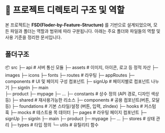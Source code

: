# 📁 프로젝트 디렉토리 구조 및 역할

본 프로젝트는 **FSD(Floder-by-Feature-Structure)** 를 기반으로 설계되었으며, 모든 파일과 폴더는 역할과 범위에 따라 구분됩니다.
아래는 주요 폴더와 파일들의 역할 및 사용 기준을 정리한 문서입니다.

## 폴더구조

📦 src
├─ api           # 서버 통신 모듈
├─ assets        # 이미지, 아이콘, 로고 등 정적 자산
	├─ images
	├─ icons
	├─ fonts
├─ routes        # 라우팅
	├─ appRoutes
├─ components    # UI 및 페이지 구성 컴포넌트
	├─ signUp      # 페이지별로 컴포넌트 나누기
	├─ signIn
	├─ main        
	├─ product
	├─ mypage
	├─ ...
├─ constants     # 상수 정의 (API 경로, 디자인 색상 등)
├─ shared        # 재사용가능한 리소스
	├─ components  # 공용 컴포넌트(버튼, 모달 등) 
├─ foundations   # 기본 스타일/설정 (버튼, 입력, zIndex)
├─ hooks         # 커스텀 훅
├─ mocks         # 테스트용 목 데이터
├─ pages         # 라우팅 페이지 컴포넌트
	├─ signUp
	├─ signIn
	├─ main
	├─ product
	├─ mypage
	├─ ...
├─ stores        # 상태 관리
├─ types         # 타입 정의
└─ utils         # 유틸리티 함수